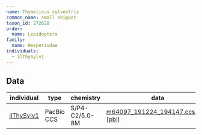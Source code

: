```yaml
---
name: Thymelicus sylvestris
common_name: small skipper
taxon_id: 272628
order:
  name: Lepidoptera
family:
  name: Hesperiidae
individuals:
  - ilThySylv1
---
```


## Data

| individual | type       | chemistry      | data |
| ---------- | ---------- | -------------- | ---- |
| [ilThySylv1](../individuals/ilThySylv1.md) | PacBio CCS | S/P4-C2/5.0-8M | [m64097_191224_194147.ccs.bam](https://darwin.cog.sanger.ac.uk/insects/Thymelicus_sylvestris/ilThySylv1/genomic_data/pacbio/m64097_191224_194147.ccs.bam) [[pbi](https://darwin.cog.sanger.ac.uk/insects/Thymelicus_sylvestris/ilThySylv1/genomic_data/pacbio/m64097_191224_194147.ccs.bam.pbi)]|
